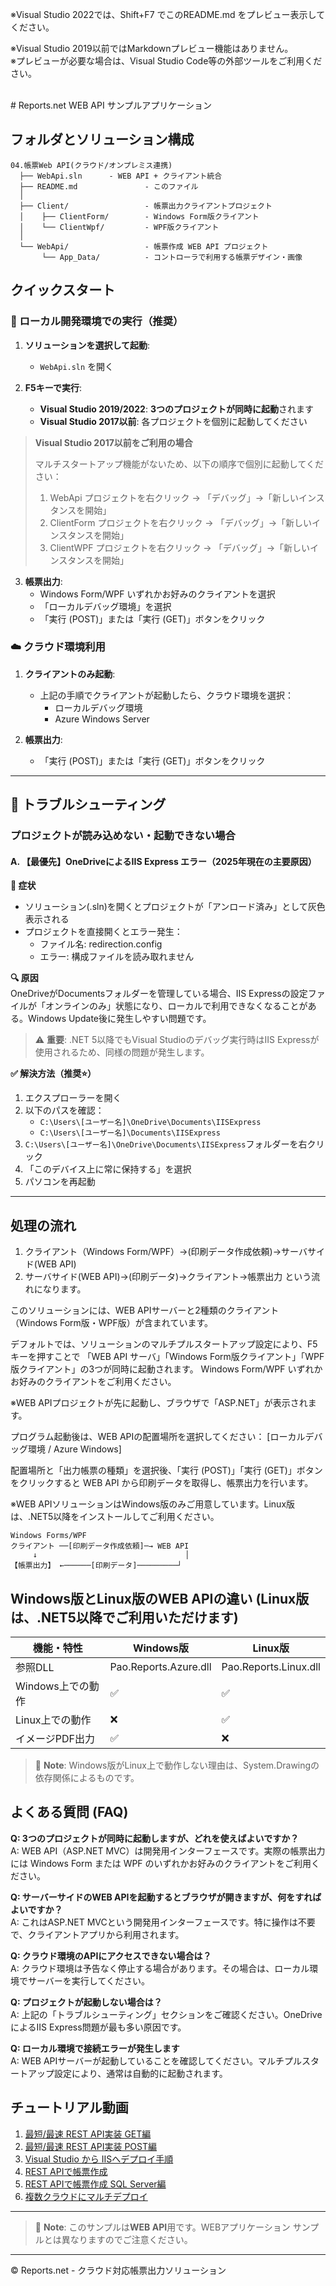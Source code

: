 ※Visual Studio 2022では、Shift+F7 でこのREADME.md をプレビュー表示してください。

※Visual Studio 2019以前ではMarkdownプレビュー機能はありません。  
※プレビューが必要な場合は、Visual Studio Code等の外部ツールをご利用ください。

<br>
# Reports.net WEB API サンプルアプリケーション

## フォルダとソリューション構成

```
04.帳票Web API(クラウド/オンプレミス連携)
  ├── WebApi.sln      - WEB API + クライアント統合
  ├── README.md               - このファイル
  │
  ├── Client/                 - 帳票出力クライアントプロジェクト
  │    ├── ClientForm/        - Windows Form版クライアント
  │    └── ClientWpf/         - WPF版クライアント
  │
  └── WebApi/                 - 帳票作成 WEB API プロジェクト
       └── App_Data/          - コントローラで利用する帳票デザイン・画像
 ```

## クイックスタート

### 🚀 ローカル開発環境での実行（推奨）

1. **ソリューションを選択して起動**:
   - `WebApi.sln` を開く
   
2. **F5キーで実行**:
   - **Visual Studio 2019/2022**: **3つのプロジェクトが同時に起動**されます
   - **Visual Studio 2017以前**: 各プロジェクトを個別に起動してください

> **Visual Studio 2017以前をご利用の場合**
> 
> マルチスタートアップ機能がないため、以下の順序で個別に起動してください：
> 1. WebApi プロジェクトを右クリック → 「デバッグ」→「新しいインスタンスを開始」
> 2. ClientForm プロジェクトを右クリック → 「デバッグ」→「新しいインスタンスを開始」  
> 3. ClientWPF プロジェクトを右クリック → 「デバッグ」→「新しいインスタンスを開始」

3. **帳票出力**:
   - Windows Form/WPF いずれかお好みのクライアントを選択
   - 「ローカルデバッグ環境」を選択
   - 「実行 (POST)」または「実行 (GET)」ボタンをクリック

### ☁️ クラウド環境利用

1. **クライアントのみ起動**:
   - 上記の手順でクライアントが起動したら、クラウド環境を選択：
     - ローカルデバッグ環境
     - Azure Windows Server

2. **帳票出力**:
   - 「実行 (POST)」または「実行 (GET)」ボタンをクリック

---

## 🚨 トラブルシューティング

### プロジェクトが読み込めない・起動できない場合

#### A. 【最優先】OneDriveによるIIS Express エラー（2025年現在の主要原因）

**🎯 症状**
- ソリューション(.sln)を開くとプロジェクトが「アンロード済み」として灰色表示される
- プロジェクトを直接開くとエラー発生：
  - ファイル名: redirection.config
  - エラー: 構成ファイルを読み取れません

**🔍 原因**  
OneDriveがDocumentsフォルダーを管理している場合、IIS Expressの設定ファイルが「オンラインのみ」状態になり、ローカルで利用できなくなることがある。Windows Update後に発生しやすい問題です。

> ⚠️ **重要**: .NET 5以降でもVisual Studioのデバッグ実行時はIIS Expressが使用されるため、同様の問題が発生します。

**✅ 解決方法（推奨⭐）**
1. エクスプローラーを開く
2. 以下のパスを確認：
   - `C:\Users\[ユーザー名]\OneDrive\Documents\IISExpress`
   - `C:\Users\[ユーザー名]\Documents\IISExpress`
3. `C:\Users\[ユーザー名]\OneDrive\Documents\IISExpress`フォルダーを右クリック
4. 「このデバイス上に常に保持する」を選択
5. パソコンを再起動

---

## 処理の流れ

1. クライアント（Windows Form/WPF）→(印刷データ作成依頼)→サーバサイド(WEB API)
2. サーバサイド(WEB API)→(印刷データ)→クライアント→帳票出力
という流れになります。

このソリューションには、WEB APIサーバーと2種類のクライアント（Windows Form版・WPF版）が含まれています。

デフォルトでは、ソリューションのマルチプルスタートアップ設定により、F5キーを押すことで
「WEB API サーバ」「Windows Form版クライアント」「WPF版クライアント」の3つが同時に起動されます。
Windows Form/WPF いずれかお好みのクライアントをご利用ください。

※WEB APIプロジェクトが先に起動し、ブラウザで「ASP.NET」が表示されます。

プログラム起動後は、WEB APIの配置場所を選択してください：
[ローカルデバッグ環境 / Azure Windows]

配置場所と「出力帳票の種類」を選択後、「実行 (POST)」「実行 (GET)」ボタンをクリックすると
WEB API から印刷データを取得し、帳票出力を行います。

※WEB APIソリューションはWindows版のみご用意しています。Linux版は、.NET5以降をインストールしてご利用ください。

```
Windows Forms/WPF
クライアント ──[印刷データ作成依頼]─→ WEB API
     ↓                                 │
【帳票出力】 ←──────[印刷データ]─────────┘
```

## Windows版とLinux版のWEB APIの違い (Linux版は、.NET5以降でご利用いただけます)

| 機能・特性 | Windows版 | Linux版 |
|------------|-----------|---------|
| 参照DLL    | Pao.Reports.Azure.dll | Pao.Reports.Linux.dll |
| Windows上での動作 | ✅ | ✅ |
| Linux上での動作   | ❌ | ✅ |
| イメージPDF出力   | ✅ | ❌ |

> 📝 **Note**: Windows版がLinux上で動作しない理由は、System.Drawingの依存関係によるものです。

## よくある質問 (FAQ)

**Q: 3つのプロジェクトが同時に起動しますが、どれを使えばよいですか？**  
A: WEB API（ASP.NET MVC）は開発用インターフェースです。実際の帳票出力には Windows Form または WPF のいずれかお好みのクライアントをご利用ください。

**Q: サーバーサイドのWEB APIを起動するとブラウザが開きますが、何をすればよいですか？**  
A: これはASP.NET MVCという開発用インターフェースです。特に操作は不要で、クライアントアプリから利用されます。

**Q: クラウド環境のAPIにアクセスできない場合は？**  
A: クラウド環境は予告なく停止する場合があります。その場合は、ローカル環境でサーバーを実行してください。

**Q: プロジェクトが起動しない場合は？**  
A: 上記の「トラブルシューティング」セクションをご確認ください。OneDriveによるIIS Express問題が最も多い原因です。

**Q: ローカル環境で接続エラーが発生します**  
A: WEB APIサーバーが起動していることを確認してください。マルチプルスタートアップ設定により、通常は自動的に起動されます。

## チュートリアル動画

1. [最短/最速 REST API実装 GET編](https://youtu.be/cYEtHFpa8G4)
2. [最短/最速 REST API実装 POST編](https://youtu.be/EflMRmMYU4A)
3. [Visual Studio から IISへデプロイ手順](https://youtu.be/xHNLlPuMFEs)
4. [REST APIで帳票作成](https://youtu.be/Bolfww56aWY)
5. [REST APIで帳票作成 SQL Server編](https://youtu.be/VNeD7w3LdV0)
6. [複数クラウドにマルチデプロイ](https://youtu.be/KW_RK8PmXro)

---

> 📝 **Note**: このサンプルは**WEB API**用です。WEBアプリケーション サンプルとは異なりますのでご注意ください。

----

© Reports.net - クラウド対応帳票出力ソリューション